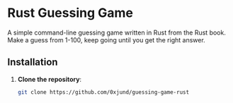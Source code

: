 # Rust Guessing Game

A simple command-line guessing game written in Rust from the Rust book. Make a guess from 1-100, keep going until you get the right answer.  

## Installation

1. **Clone the repository**:
   ```bash
   git clone https://github.com/0xjund/guessing-game-rust
